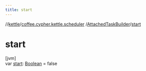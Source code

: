```yaml
---
title: start
---
```

//[kettle](../../../index.html)/[coffee.cypher.kettle.scheduler](../index.html)
/[AttachedTaskBuilder](index.html)/[start](start.html)

# start

[jvm]\
var [start](start.html): [Boolean](https://kotlinlang.org/api/latest/jvm/stdlib/kotlin/-boolean/index.html)
= false




